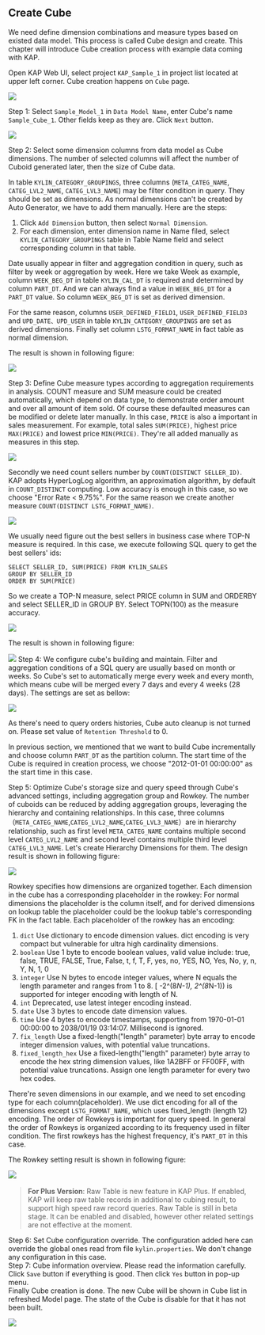 ## Create Cube

We need define dimension combinations and measure types based on existed data model. This process is called Cube design and create. This chapter will introduce Cube creation process with example data coming with KAP.

Open KAP Web UI, select project `KAP_Sample_1` in project list located at upper left corner. Cube creation happens on `Cube` page.

![](images/createcube_1.png)

Step 1: Select `Sample_Model_1` in `Data Model Name`, enter Cube's name `Sample_Cube_1`. Other fields keep as they are. Click `Next` button.

![](images/createcube_2.png)

Step 2: Select some dimension columns from data model as Cube dimensions. The number of selected columns will affect the number of Cuboid generated later, then the size of Cube data.

In table `KYLIN_CATEGORY_GROUPINGS`, three columns (`META_CATEG_NAME`, `CATEG_LVL2_NAME`, `CATEG_LVL3_NAME`) may be filter condition in query. They should be set as dimensions. As normal dimensions can't be created by Auto Generator, we have to add them manually. Here are the steps:

1. Click `Add Dimension` button, then select `Normal Dimension`.
2. For each dimension, enter dimension name in Name filed, select `KYLIN_CATEGORY_GROUPINGS` table in Table Name field and select corresponding column in that table.

Date usually appear in filter and aggregation condition in query, such as filter by week or aggregation by week. Here we take Week as example, column `WEEK_BEG_DT` in table `KYLIN_CAL_DT` is required and determined by column `PART_DT`. And we can always find a value in `WEEK_BEG_DT` for a `PART_DT` value. So column `WEEK_BEG_DT` is set as derived dimension.

For the same reason, columns `USER_DEFINED_FIELD1`, `USER_DEFINED_FIELD3` and `UPD_DATE、UPD_USER` in table `KYLIN_CATEGORY_GROUPINGS` are set as derived dimensions. Finally set column `LSTG_FORMAT_NAME` in fact table as normal dimension.

The result is shown in following figure:

![](images/createcube_3.png)

Step 3: Define Cube measure types according to aggregation requirements in analysis. COUNT measure and SUM measure could be created automatically, which depend on data type, to demonstrate order amount and over all amount of item sold. Of course these defaulted measures can be modified or delete later manually. In this case, `PRICE` is also a important in sales measurement. For example, total sales `SUM(PRICE)`, highest price `MAX(PRICE)` and lowest price `MIN(PRICE)`. They're all added manually as measures in this step.

![](images/createcube_4.png)

Secondly we need count sellers number by `COUNT(DISTINCT SELLER_ID)`. KAP adopts HyperLogLog algorithm, an approximation algorithm, by default in `COUNT_DISTINCT` computing. Low accuracy is enough in this case, so we choose "Error Rate < 9.75%". For the same reason we create another measure `COUNT(DISTINCT LSTG_FORMAT_NAME)`.

![](images/createcube_5.png)

We usually need figure out the best sellers in business case where TOP-N measure is required. In this case, we execute following SQL query to get the best sellers' ids:

```
SELECT SELLER_ID, SUM(PRICE) FROM KYLIN_SALES 
GROUP BY SELLER_ID 
ORDER BY SUM(PRICE)
```

So we create a TOP-N measure, select PRICE column in SUM and ORDERBY and select SELLER_ID in GROUP BY. Select TOPN(100) as the measure accuracy.

![](images/createcube_6.png)

The result is shown in following figure:

![](images/createcube_7.png)
Step 4: We configure cube's building and maintain. Filter and aggregation conditions of a SQL query are usually based on month or weeks. So Cube's set to automatically merge every week and every month, which means cube will be merged every 7 days and every 4 weeks (28 days). The settings are set as bellow:

![](images/createcube_8.png)

As there's need to query orders histories, Cube auto cleanup is not turned on. Please set value of `Retention Threshold` to 0.

In previous section, we mentioned that we want to build Cube incrementally and choose column `PART_DT` as the partition column. The start time of the Cube is required in creation process, we choose "2012-01-01 00:00:00" as the start time in this case.

Step 5: Optimize Cube's storage size and query speed through Cube's advanced settings, including aggregation group and Rowkey. The number of cuboids can be reduced by adding aggregation groups, leveraging the hierarchy and containing relationships. In this case, three columns （`META_CATEG_NAME`,`CATEG_LVL2_NAME`,`CATEG_LVL3_NAME`）are in hierarchy relationship, such as first level `META_CATEG_NAME` contains multiple second level `CATEG_LVL2_NAME` and second level contains multiple third level `CATEG_LVL3_NAME`. Let's create Hierarchy Dimensions for them. The design result is shown in following figure:

![](images/createcube_9.png)

Rowkey specifies how dimensions are organized together. Each dimension in the cube has a corresponding placeholder in the rowkey: For normal dimensions the placeholder is the column itself, and for derived dimensions on lookup table the placeholder could be the lookup table's corresponding FK in the fact table. Each placeholder of the rowkey has an encoding:  

1. `dict` Use dictionary to encode dimension values. dict encoding is very compact but vulnerable for ultra high cardinality dimensions.
2. `boolean` Use 1 byte to encode boolean values, valid value include: true, false, TRUE, FALSE, True, False, t, f, T, F, yes, no, YES, NO, Yes, No, y, n, Y, N, 1, 0
3. `integer` Use N bytes to encode integer values, where N equals the length parameter and ranges from 1 to 8. [ -2^(8*N-1), 2^(8*N-1)) is supported for integer encoding with length of N. 
4. `int` Deprecated, use latest integer encoding instead. 
5. `date` Use 3 bytes to encode date dimension values. 
6. `time` Use 4 bytes to encode timestamps, supporting from 1970-01-01 00:00:00 to 2038/01/19 03:14:07. Millisecond is ignored. 
7. `fix_length` Use a fixed-length("length" parameter) byte array to encode integer dimension values, with potential value truncations. 
8. `fixed_length_hex` Use a fixed-length("length" parameter) byte array to encode the hex string dimension values, like 1A2BFF or FF00FF, with potential value truncations. Assign one length parameter for every two hex codes.
 
There're seven dimensions in our example, and we need to set encoding type for each column(placeholder). We use dict encoding for all of the dimensions except `LSTG_FORMAT_NAME`, which uses fixed_length (length 12) encoding. The order of Rowkeys is important for query speed. In general the order of Rowkeys is organized according to its frequency used in filter condition. The first rowkeys has the highest frequency, it's `PART_DT` in this case.

The Rowkey setting result is shown in following figure:

![](images/createcube_10.png)
​	


> **For Plus Version**: Raw Table is new feature in KAP Plus. If enabled, KAP will keep raw table records in additional to cubing result, to support high speed raw record queries. Raw Table is still in beta stage. It can be enabled and disabled, however other related settings are not effective at the moment.

Step 6: Set Cube configuration override. The configuration added here can override the global ones read from file `kylin.properties`. We don't change any configuration in this case.
​	
Step 7: Cube information overview. Please read the information carefully. Click `Save` button if everything is good. Then click `Yes` button in pop-up menu.
​	
Finally Cube creation is done. The new Cube will be shown in Cube list in refreshed Model page. The state of the Cube is disable for that it has not been built.

![](images/createcube_11.png)
